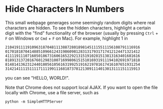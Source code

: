 # Hide Characters In Numbers

This small webpage generages some seemingly random digits where real characters
are hidden. To see the hidden characters, highlight a certain digit with the
"find" functionality of the browser (usually by pressing `Ctrl` + `F` on Windows
or `Cmd` + `F` on Mac). For example, highlight 1 in

```text
2104191111910963187048111388728018981451115511156108791116916
0170181870414885109661243198609812831317931717412124471321412
4111191110716050186731606165229213151910281513813163401681616
8189131372016760129831007169980615151016931911194102691971818
8148141362312440180561056163199251916219781617416107651931254
3142141111511117111199111681873781213091114013013111151115913
```

you can see "HELLO, WORLD!".

Note that Chrome does not support local AJAX. If you want to open the file
locally with Chrome, use a file server, such as

```shell
python -m SimpleHTTPServer
```
